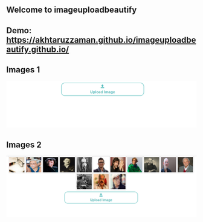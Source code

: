 ## Welcome to imageuploadbeautify
## Demo: https://akhtaruzzaman.github.io/imageuploadbeautify.github.io/
## Images 1
![alt text](https://github.com/Akhtaruzzaman/imageuploadbeautify.github.io/raw/master/Capture1.PNG)
## Images 2
![alt text](https://github.com/Akhtaruzzaman/imageuploadbeautify.github.io/raw/master/Capture.PNG)
